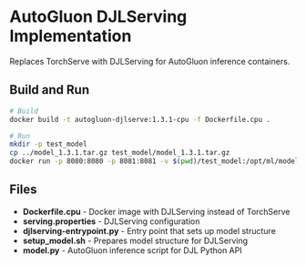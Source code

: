 # AutoGluon DJLServing Implementation

Replaces TorchServe with DJLServing for AutoGluon inference containers.

## Build and Run

```bash
# Build
docker build -t autogluon-djlserve:1.3.1-cpu -f Dockerfile.cpu .

# Run
mkdir -p test_model
cp ../model_1.3.1.tar.gz test_model/model_1.3.1.tar.gz
docker run -p 8080:8080 -p 8081:8081 -v $(pwd)/test_model:/opt/ml/model autogluon-djlserve:1.3.1-cpu serve
```

## Files

- **Dockerfile.cpu** - Docker image with DJLServing instead of TorchServe
- **serving.properties** - DJLServing configuration
- **djlserving-entrypoint.py** - Entry point that sets up model structure
- **setup_model.sh** - Prepares model structure for DJLServing
- **model.py** - AutoGluon inference script for DJL Python API